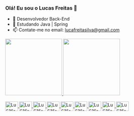 ### Olá! Eu sou o Lucas Freitas 👋


- 🔭 Desenvolvedor Back-End
- 🌱 Estudando Java | Spring
- 📫 Contate-me no email: lucafreitasilva@gmail.com

<div>
  <a href="https://github.com/luccasilvx">
  <img height="180em" src="https://github-readme-stats.vercel.app/api?username=luccasilvx&show_icons=true&theme=dracula&include_all_commits=true&count_private=true"/>
  <img height="180em" src="https://github-readme-stats.vercel.app/api/top-langs/?username=luccasilvx&layout=compact&langs_count=16&theme=dracula"/>
</div>

<div style="display: inline_block"><br>
  <img align="center" alt="Lucas-CSS" height="30" width="40" src="https://cdn.jsdelivr.net/gh/devicons/devicon@latest/icons/css3/css3-original.svg"/>
  <img align="center" alt="Lucas-CSS" height="30" width="40" src="https://cdn.jsdelivr.net/gh/devicons/devicon@latest/icons/html5/html5-original.svg"/>
  <img align="center" alt="Lucas-CSS" height="30" width="40" src="https://cdn.jsdelivr.net/gh/devicons/devicon@latest/icons/javascript/javascript-original.svg" />
  <img align="center" alt="Lucas-CSS" height="30" width="40" src="https://cdn.jsdelivr.net/gh/devicons/devicon@latest/icons/python/python-original.svg" />
  <img align="center" alt="Lucas-CSS" height="30" width="40" src="https://cdn.jsdelivr.net/gh/devicons/devicon@latest/icons/java/java-original-wordmark.svg" />
  <img align="center" alt="Lucas-CSS" height="30" width="40" src="https://cdn.jsdelivr.net/gh/devicons/devicon@latest/icons/spring/spring-original-wordmark.svg" />
  <img align="center" alt="Lucas-CSS" height="30" width="40" src="https://cdn.jsdelivr.net/gh/devicons/devicon@latest/icons/postman/postman-original-wordmark.svg" />
  <img align="center" alt="Lucas-CSS" height="30" width="40" src="https://cdn.jsdelivr.net/gh/devicons/devicon@latest/icons/git/git-original-wordmark.svg" />
  <img align="center" alt="Lucas-CSS" height="30" width="40" src="https://cdn.jsdelivr.net/gh/devicons/devicon@latest/icons/mysql/mysql-original-wordmark.svg" />
          
                           
          
</div>
